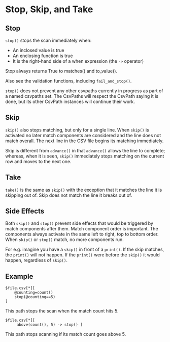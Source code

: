 
# Stop, Skip, and Take

## Stop
`stop()` stops the scan immediately when:
- An inclosed value is true
- An enclosing function is true
- It is the right-hand side of a when expression (the `->` operator)

Stop always returns True to matches() and to_value().

Also see the validation functions, including `fail_and_stop()`.

`stop()` does not prevent any other csvpaths currently in progress as part of a named csvpaths set. The CsvPaths will respect the CsvPath saying it is done, but its other CsvPath instances will continue their work.

## Skip

`skip()` also stops matching, but only for a single line. When `skip()` is activated no later match components are considered and the line does not match overall. The next line in the CSV file begins its matching immediately.

Skip is different from `advance()` in that `advance()` allows the line to complete; whereas, when it is seen, `skip()` immediately stops matching on the current row and moves to the next one.

## Take

`take()` is the same as `skip()` with the exception that it matches the line it is skipping out of. Skip does not match the line it breaks out of.

## Side Effects


Both `skip()` and `stop()` prevent side effects that would be triggered by match components after them. Match component order is important. The components always activate in the same left to right, top to bottom order. When `skip()` or `stop()` match, no more components run.

For e.g. imagine you have a `skip()` in front of a `print()`. If the skip matches, the `print()` will not happen. If the `print()` were before the `skip()` it would happen, regardless of `skip()`.

## Example

    $file.csv[*][
        @counting=count()
        stop(@counting==5)
    ]

This path stops the scan when the match count hits 5.

    $file.csv[*][
         above(count(), 5) -> stop() ]

This path stops scanning if its match count goes above 5.

